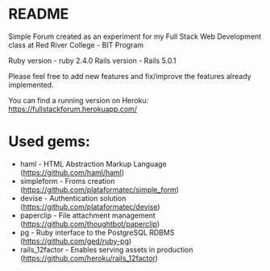 # README

Simple Forum created as an experiment for my Full Stack Web Development class at Red River College - BIT Program

Ruby version - ruby 2.4.0
Rails version - Rails 5.0.1

Please feel free to add new features and fix/improve the features already implemented.

You can find a running version on Heroku: https://fullstackforum.herokuapp.com/

# Used gems:

* haml - HTML Abstraction Markup Language (https://github.com/haml/haml)
* simpleform - Froms creation (https://github.com/plataformatec/simple_form)
* devise - Authentication solution (https://github.com/plataformatec/devise)
* paperclip - File attachment management (https://github.com/thoughtbot/paperclip)
* pg - Ruby interface to the PostgreSQL RDBMS (https://github.com/ged/ruby-pg)
* rails_12factor - Enables serving assets in production (https://github.com/heroku/rails_12factor)